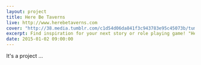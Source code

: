 ```yaml
---
layout: project
title: Here Be Taverns
live: http://www.herebetaverns.com
cover: "http://38.media.tumblr.com/c1d54d06da841f3c943783e95c45073b/tumblr_nao0z4k3zO1qzw1qyo1_500.gif"
excerpt: Find inspiration for your next story or role playing game! "Here Be Taverns" generates random fantasy taverns to suit your mood and your story's setting.
date: 2015-01-02 09:00:00
---
```


It's a project ...
